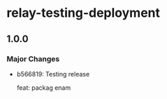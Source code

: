 # relay-testing-deployment

## 1.0.0

### Major Changes

- b566819: Testing release

  feat: packag enam
